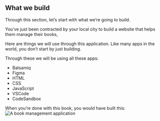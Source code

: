 ## What we build

Through this section, let’s start with what we’re going to build.

You’ve just been contracted by your local city to build a website that helps them manage their books,

Here are things we will use through this application. Like many apps in the world, you don’t start by just building.

Through these we will be using all these apps:
- Balsamiq
- Figma
- HTML
- CSS
- JavaScript
- VSCode
- CodeSandbox

When you’re done with this book, you would have built this:
![A book management application]()
